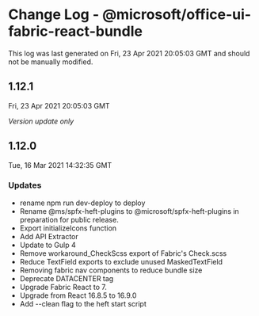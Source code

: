 # Change Log - @microsoft/office-ui-fabric-react-bundle

This log was last generated on Fri, 23 Apr 2021 20:05:03 GMT and should not be manually modified.

## 1.12.1
Fri, 23 Apr 2021 20:05:03 GMT

_Version update only_

## 1.12.0
Tue, 16 Mar 2021 14:32:35 GMT

### Updates

- rename npm run dev-deploy to deploy
- Rename @ms/spfx-heft-plugins to @microsoft/spfx-heft-plugins in preparation for public release.
- Export initializeIcons function
- Add API Extractor
- Update to Gulp 4
- Remove workaround_CheckScss export of Fabric's Check.scss
- Reduce TextField exports to exclude unused MaskedTextField
- Removing fabric nav components to reduce bundle size
- Deprecate DATACENTER tag
- Upgrade Fabric React to 7.
- Upgrade from React 16.8.5 to 16.9.0
- Add --clean flag to the heft start script

